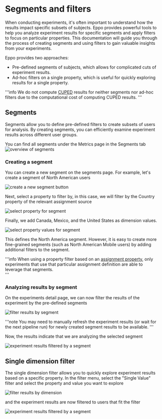 # Segments and filters

When conducting experiments, it's often important to understand how the results impact specific subsets of subjects.
Eppo provides powerful tools to help you analyze experiment results for specific segments and apply filters to focus on particular properties.
This documentation will guide you through the process of creating segments and using filters to gain valuable insights from your experiments.

Eppo provides two approaches:

- Pre-defined segments of subjects, which allows for complicated cuts of experiment results.
- Ad-hoc filters on a single property, which is useful for quickly exploring results for a single property.

'''info
We do not compute [CUPED](/statistics/cuped) results for neither segments nor ad-hoc filters due to the computational cost of computing CUPED results.
'''

## Segments

Segments allow you to define pre-defined filters to create subsets of users for analysis.
By creating segments, you can efficiently examine experiment results across different user groups.

You can find all segments under the Metrics page in the Segments tab
![overview of segments](/img/experiments/segments/segments_overview.png)

### Creating a segment

You can create a new segment on the segments page. For example, let's create a segment of North American users

![create a new segment button](/img/experiments/segments/create_segment.png)

Next, select a property to filter by, in this case, we will filter by the Country property of the relevant assignment source

![select property for segment](/img/experiments/segments/segment_select_source.png)

Finally, we add Canada, Mexico, and the United States as dimension values.

![select property values for segment](/img/experiments/segments/segment_add_dimensions.png)

This defines the North America segment. However, it is easy to create more fine-grained segments (such as North American Mobile users) by adding additional filters to the segment.

'''info
When using a property filter based on an [assignment property](/data-management/properties#assignment-properties), only experiments that use that particular assignment definition are able to leverage that segments.  
'''

### Analyzing results by segment

On the experiments detail page, we can now filter the results of the experiment by the pre-defined segments

![filter results by segment](/img/experiments/segments/filter_by_segment.png)

'''note
You may need to manually refresh the experiment results (or wait for the next pipeline run) for newly created segment results to be available.
'''

Now, the results indicate that we are analyzing the selected segment

![experiment results filtered by a segment](/img/experiments/segments/segment_results.png)

## Single dimension filter

The single dimension filter allows you to quickly explore experiment results based on a specific property.
In the filter menu, select the "Single Value" filter and select the property and value you want to explore

![filter results by dimension](/img/experiments/segments/filter_by_dimension.png)

and the experiment results are now filtered to users that fit the filter

![experiment results filtered by a segment](/img/experiments/segments/filter_results.png)
